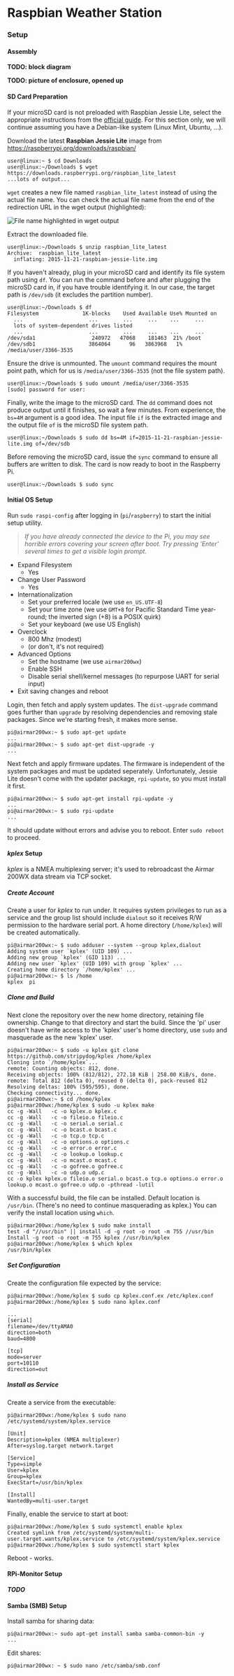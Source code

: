 Raspbian Weather Station
========================



### Setup

#### Assembly


**TODO: block diagram**


**TODO: picture of enclosure, opened up**


#### SD Card Preparation

If your microSD card is not preloaded with Raspbian Jessie Lite, select the
appropriate instructions from the [official guide][img-install]. For this
section only, we will continue assuming you have a Debian-like system 
(Linux Mint, Ubuntu, ...).

Download the latest **Raspbian Jessie Lite** image from 
<https://raspberrypi.org/downloads/raspbian/>

```
user@linux:~ $ cd Downloads
user@linux:~/Downloads $ wget https://downloads.raspberrypi.org/raspbian_lite_latest
...lots of output...
```

`wget` creates a new file named `raspbian_lite_latest` instead of using
the actual file name. You can check the actual file name from the end of
the redirection URL in the wget output (highlighted):

![File name highlighted in wget output](images/wget-rpi-img.png)

Extract the downloaded file.

```
user@linux:~/Downloads $ unzip raspbian_lite_latest
Archive:  raspbian_lite_latest
  inflating: 2015-11-21-raspbian-jessie-lite.img
```

If you haven't already, plug in your microSD card and identify its file system
path using `df`. You can run the command before and after plugging the microSD
card in, if you have trouble identifying it. In our case, the target path is
`/dev/sdb` (it excludes the partition number).

```
user@linux:~/Downloads $ df
Filesystem              1K-blocks    Used Available Use% Mounted on
  ...                     ...        ...     ...    ...     ...
  lots of system-dependent drives listed
  ...                     ...        ...     ...    ...     ...
/dev/sda1                  240972   47068    181463  21% /boot
/dev/sdb1                 3864064      96   3863968   1% /media/user/3366-3535
```

Ensure the drive is unmounted. The `umount` command requires the mount point
path, which for us is `/media/user/3366-3535` (not the file system path).

```
user@linux:~/Downloads $ sudo umount /media/user/3366-3535
[sudo] password for user:
```

Finally, write the image to the microSD card. The `dd` command does not produce
output until it finishes, so wait a few minutes. From experience, the `bs=4M`
argument is a good idea. The input file `if` is the extracted image and the
output file `of` is the microSD file system path.

```
user@linux:~/Downloads $ sudo dd bs=4M if=2015-11-21-raspbian-jessie-lite.img of=/dev/sdb

```

Before removing the microSD card, issue the `sync` command to ensure all
buffers are written to disk. The card is now ready to boot in the Raspberry Pi.

```
user@linux:~/Downloads $ sudo sync
```

  [img-install]: https://www.raspberrypi.org/documentation/installation/installing-images/README.md


#### Initial OS Setup

Run `sudo raspi-config` after logging in (`pi`/`raspberry`) to start the
initial setup utility.

> *If you have already connected the device to the Pi, you may see horrible
> errors covering your screen after boot. Try pressing 'Enter' several
> times to get a visible login prompt.*

* Expand Filesystem
    * Yes
* Change User Password
    * Yes
* Internationalization
    * Set your preferred locale (we use `en_US.UTF-8`)
    * Set your time zone (we use `GMT+8` for Pacific Standard Time year-round;
      the inverted sign (+8) is a POSIX quirk)
    * Set your keyboard (we use US English)
* Overclock
    * 800 Mhz (modest)
    * (or don't, it's not required)
* Advanced Options
    * Set the hostname (we use `airmar200wx`)
    * Enable SSH
    * Disable serial shell/kernel messages (to repurpose UART for serial input)
* Exit saving changes and reboot

Login, then fetch and apply system updates. The `dist-upgrade` command goes
further than `upgrade` by resolving dependencies and removing stale packages. 
Since we're starting fresh, it makes more sense. 

```
pi@airmar200wx:~ $ sudo apt-get update
...
pi@airmar200wx:~ $ sudo apt-get dist-upgrade -y
...
```

Next fetch and apply firmware updates. The firmware is independent of the
system packages and must be updated seperately. Unfortunately, Jessie Lite
doesn't come with the updater package, `rpi-update`, so you must install it 
first.

```
pi@airmar200wx:~ $ sudo apt-get install rpi-update -y
...
pi@airmar200wx:~ $ sudo rpi-update
...
```

It should update without errors and advise you to reboot. Enter `sudo reboot`
to proceed.

#### *kplex* Setup

*kplex* is a NMEA multiplexing server; it's used to rebroadcast the Airmar
200WX data stream via TCP socket.

##### Create Account

Create a user for *kplex* to run under. It requires system privileges to run
as a service and the group list should include `dialout` so it receives R/W
permission to the hardware serial port. A home directory (`/home/kplex`) will
be created automatically.

```
pi@airmar200wx:~ $ sudo adduser --system --group kplex,dialout
Adding system user `kplex' (UID 109) ...
Adding new group `kplex' (GID 113) ...
Adding new user `kplex' (UID 109) with group `kplex' ...
Creating home directory `/home/kplex' ...
pi@airmar200wx:~ $ ls /home
kplex  pi
```

##### Clone and Build

Next clone the repository over the new home directory, retaining file
ownership. Change to that directory and start the build. Since the 'pi' 
user doesn't have write access to the 'kplex' user's home directory, 
use `sudo` and masquerade as the new 'kplex' user.

```
pi@airmar200wx:~ $ sudo -u kplex git clone https://github.com/stripydog/kplex /home/kplex
Cloning into `/home/kplex`...
remote: Counting objects: 812, done.
Receiving objects: 100% (812/812), 272.18 KiB | 258.00 KiB/s, done.
remote: Total 812 (delta 0), reused 0 (delta 0), pack-reused 812
Resolving deltas: 100% (595/595), done.
Checking connectivity... done.
pi@airmar200wx:~ $ cd /home/kplex
pi@airmar200wx:/home/kplex $ sudo -u kplex make
cc -g -Wall   -c -o kplex.o kplex.c
cc -g -Wall   -c -o fileio.o fileio.c
cc -g -Wall   -c -o serial.o serial.c
cc -g -Wall   -c -o bcast.o bcast.c
cc -g -Wall   -c -o tcp.o tcp.c
cc -g -Wall   -c -o options.o options.c
cc -g -Wall   -c -o error.o error.c
cc -g -Wall   -c -o lookup.o lookup.c
cc -g -Wall   -c -o mcast.o mcast.c
cc -g -Wall   -c -o gofree.o gofree.c
cc -g -Wall   -c -o udp.o udp.c
cc -o kplex kplex.o fileio.o serial.o bcast.o tcp.o options.o error.o lookup.o mcast.o gofree.o udp.o -pthread -lutil
```

With a successful build, the file can be installed. Default location is
`/usr/bin`. (There's no need to continue masquerading as kplex.) You can
verify the install location using `which`.

```
pi@airmar200wx:/home/kplex $ sudo make install
test -d "//usr/bin" || install -d -g root -o root -m 755 //usr/bin
Install -g root -o root -m 755 kplex //usr/bin/kplex
pi@airmar200wx:/home/kplex $ which kplex
/usr/bin/kplex
```

##### Set Configuration

Create the configuration file expected by the service:

```
pi@airmar200wx:/home/kplex $ sudo cp kplex.conf.ex /etc/kplex.conf
pi@airmar200wx:/home/kplex $ sudo nano kplex.conf
```
```
...
[serial]
filename=/dev/ttyAMA0
direction=both
baud=4800

[tcp]
mode=server
port=10110
direction=out
```

##### Install as Service

Create a service from the executable:

```
pi@airmar200wx:/home/kplex $ sudo nano /etc/systemd/system/kplex.service
```
```
[Unit]
Description=kplex (NMEA multiplexer)
After=syslog.target network.target

[Service]
Type=simple
User=kplex
Group=kplex
ExecStart=/usr/bin/kplex

[Install]
WantedBy=multi-user.target
```

Finally, enable the service to start at boot:

```
pi@airmar200wx:/home/kplex $ sudo systemctl enable kplex
Created symlink from /etc/systemd/system/multi-user.target.wants/kplex.service to /etc/systemd/system/kplex.service
pi@airmar200wx:/home/kplex $ sudo systemctl start kplex
```

Reboot - works. 

#### RPi-Monitor Setup




***TODO***




#### Samba (SMB) Setup

Install samba for sharing data:

```
pi@airmar200wx:~ sudo apt-get install samba samba-common-bin -y
...
```

Edit shares:

```
pi@airmar200wx: ~ $ sudo nano /etc/samba/smb.conf
```
















